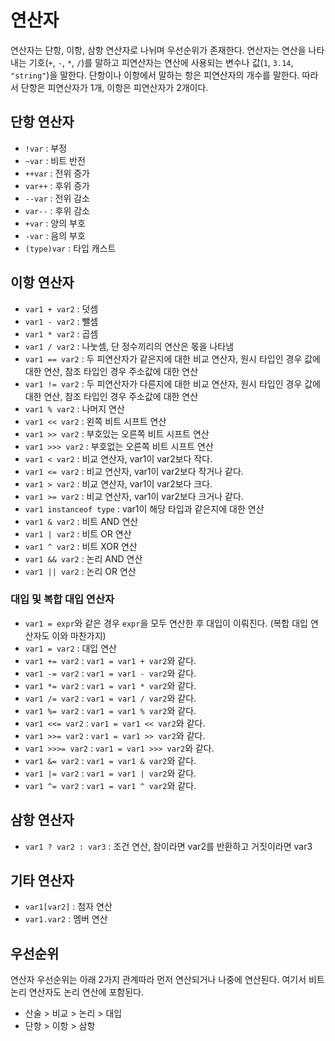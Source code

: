# 연산자
연산자는 단항, 이항, 삼항 연산자로 나뉘며 우선순위가 존재한다. 연산자는 연산을 나타내는 기호(`+`, `-`, `*`, `/`)를 말하고 피연산자는 연산에 사용되는 변수나 값(`1`, `3.14`, `"string"`)을 말한다.
단항이나 이항에서 말하는 항은 피연산자의 개수를 말한다. 따라서 단항은 피연산자가 1개, 이항은 피연산자가 2개이다.
## 단항 연산자
- `!var` : 부정
- `~var` : 비트 반전
- `++var` : 전위 증가
- `var++` : 후위 증가
- `--var` : 전위 감소
- `var--` : 후위 감소
- `+var` : 양의 부호
- `-var` : 음의 부호
- `(type)var` : 타입 캐스트
## 이항 연산자
- `var1 + var2` : 덧셈
- `var1 - var2` : 뺄셈
- `var1 * var2` : 곱셈
- `var1 / var2` : 나눗셈, 단 정수끼리의 연산은 몫을 나타냄
- `var1 == var2` : 두 피연산자가 같은지에 대한 비교 연산자, 원시 타입인 경우 값에 대한 연산, 참조 타입인 경우 주소값에 대한 연산
- `var1 != var2` : 두 피연산자가 다른지에 대한 비교 연산자, 원시 타입인 경우 값에 대한 연산, 참조 타입인 경우 주소값에 대한 연산
- `var1 % var2` : 나머지 연산
- `var1 << var2` : 왼쪽 비트 시프트 연산
- `var1 >> var2` : 부호있는 오른쪽 비트 시프트 연산
- `var1 >>> var2` : 부호없는 오른쪽 비트 시프트 연산
- `var1 < var2` : 비교 연산자, var1이 var2보다 작다.
- `var1 <= var2` : 비교 연산자, var1이 var2보다 작거나 같다.
- `var1 > var2` : 비교 연산자, var1이 var2보다 크다.
- `var1 >= var2` : 비교 연산자, var1이 var2보다 크거나 같다.
- `var1 instanceof type` : var1이 해당 타입과 같은지에 대한 연산
- `var1 & var2` : 비트 AND 연산
- `var1 | var2` : 비트 OR 연산
- `var1 ^ var2` : 비트 XOR 연산
- `var1 && var2` : 논리 AND 연산
- `var1 || var2` : 논리 OR 연산
### 대입 및 복합 대입 연산자
- `var1 = expr`와 같은 경우 `expr`을 모두 연산한 후 대입이 이뤄진다. (복합 대입 연산자도 이와 마찬가지)
- `var1 = var2` : 대입 연산
- `var1 += var2` : `var1 = var1 + var2`와 같다.
- `var1 -= var2` : `var1 = var1 - var2`와 같다.
- `var1 *= var2` : `var1 = var1 * var2`와 같다.
- `var1 /= var2` : `var1 = var1 / var2`와 같다.
- `var1 %= var2` : `var1 = var1 % var2`와 같다.
- `var1 <<= var2` : `var1 = var1 << var2`와 같다.
- `var1 >>= var2` : `var1 = var1 >> var2`와 같다.
- `var1 >>>= var2` : `var1 = var1 >>> var2`와 같다.
- `var1 &= var2` : `var1 = var1 & var2`와 같다.
- `var1 |= var2` : `var1 = var1 | var2`와 같다.
- `var1 ^= var2` : `var1 = var1 ^ var2`와 같다.
## 삼항 연산자
- `var1 ? var2 : var3` : 조건 연산, 참이라면 var2를 반환하고 거짓이라면 var3
## 기타 연산자
- `var1[var2]` : 첨자 연산
- `var1.var2` : 멤버 연산
## 우선순위
연산자 우선순위는 아래 2가지 관계따라 먼저 연산되거나 나중에 연산된다. 여기서 비트 논리 연산자도 논리 연산에 포함된다.
- 산술 > 비교 > 논리 > 대입
- 단항 > 이항 > 삼항